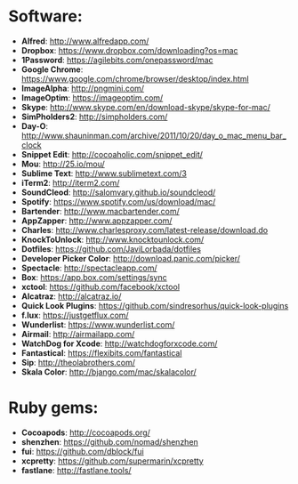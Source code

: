 # Software:

* **Alfred**: <http://www.alfredapp.com/>
* **Dropbox**: <https://www.dropbox.com/downloading?os=mac>
* **1Password**: <https://agilebits.com/onepassword/mac>
* **Google Chrome**: <https://www.google.com/chrome/browser/desktop/index.html>
* **ImageAlpha**: <http://pngmini.com/>
* **ImageOptim**: <https://imageoptim.com/>
* **Skype**: <http://www.skype.com/en/download-skype/skype-for-mac/>
* **SimPholders2**: <http://simpholders.com/>
* **Day-O**: <http://www.shauninman.com/archive/2011/10/20/day_o_mac_menu_bar_clock>
* **Snippet Edit**: <http://cocoaholic.com/snippet_edit/>
* **Mou**: <http://25.io/mou/>
* **Sublime Text**: <http://www.sublimetext.com/3>
* **iTerm2**: <http://iterm2.com/>
* **SoundCleod**: <http://salomvary.github.io/soundcleod/>
* **Spotify**: <https://www.spotify.com/us/download/mac/>
* **Bartender**: <http://www.macbartender.com/>
* **AppZapper**: <http://www.appzapper.com/>
* **Charles**: <http://www.charlesproxy.com/latest-release/download.do>
* **KnockToUnlock**: <http://www.knocktounlock.com/>
* **Dotfiles**: <https://github.com/JaviLorbada/dotfiles>
* **Developer Picker Color**: <http://download.panic.com/picker/>
* **Spectacle**: <http://spectacleapp.com/>
* **Box**: <https://app.box.com/settings/sync>
* **xctool**: <https://github.com/facebook/xctool>
* **Alcatraz**: <http://alcatraz.io/>
* **Quick Look Plugins**: <https://github.com/sindresorhus/quick-look-plugins>
* **f.lux**: <https://justgetflux.com/>
* **Wunderlist**: <https://www.wunderlist.com/>
* **Airmail**: <http://airmailapp.com/>
* **WatchDog for Xcode**: <http://watchdogforxcode.com/>
* **Fantastical**: <https://flexibits.com/fantastical>
* **Sip**: <http://theolabrothers.com/>
* **Skala Color**: <http://bjango.com/mac/skalacolor/>

# Ruby gems:

* **Cocoapods**: <http://cocoapods.org/>
* **shenzhen**: <https://github.com/nomad/shenzhen>
* **fui**: <https://github.com/dblock/fui>
* **xcpretty**: <https://github.com/supermarin/xcpretty>
* **fastlane**: <http://fastlane.tools/>


